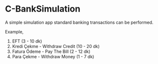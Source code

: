 # C-BankSimulation

A simple simulation app standard banking transactions can be performed.

Example,
1.	EFT (3 - 10 dk)
2.	Kredi Çekme - Withdraw Credit (10 - 20 dk)
3.	Fatura Ödeme - Pay The Bill (2 - 12 dk)
4.	Para Çekme - Withdraw Money (1 - 7 dk)
